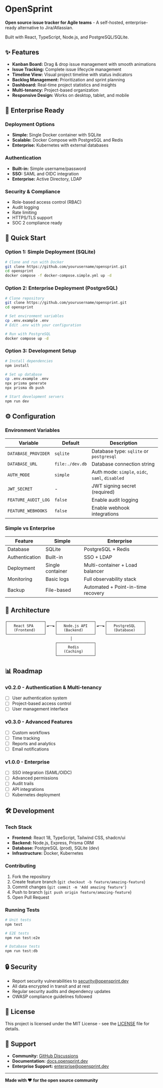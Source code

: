 # OpenSprint

**Open source issue tracker for Agile teams** - A self-hosted, enterprise-ready alternative to Jira/Atlassian.

Built with React, TypeScript, Node.js, and PostgreSQL/SQLite.

## ✨ Features

- **Kanban Board:** Drag & drop issue management with smooth animations
- **Issue Tracking:** Complete issue lifecycle management
- **Timeline View:** Visual project timeline with status indicators  
- **Backlog Management:** Prioritization and sprint planning
- **Dashboard:** Real-time project statistics and insights
- **Multi-tenancy:** Project-based organization
- **Responsive Design:** Works on desktop, tablet, and mobile

## 🏢 Enterprise Ready

### **Deployment Options**
- **Simple:** Single Docker container with SQLite
- **Scalable:** Docker Compose with PostgreSQL and Redis
- **Enterprise:** Kubernetes with external databases

### **Authentication**
- **Built-in:** Simple username/password
- **SSO:** SAML and OIDC integration
- **Enterprise:** Active Directory, LDAP

### **Security & Compliance**
- Role-based access control (RBAC)
- Audit logging
- Rate limiting
- HTTPS/TLS support
- SOC 2 compliance ready

## 🚀 Quick Start

### **Option 1: Simple Deployment (SQLite)**
```bash
# Clone and run with Docker
git clone https://github.com/yourusername/opensprint.git
cd opensprint
docker compose -f docker-compose.simple.yml up -d
```

### **Option 2: Enterprise Deployment (PostgreSQL)**
```bash
# Clone repository
git clone https://github.com/yourusername/opensprint.git
cd opensprint

# Set environment variables
cp .env.example .env
# Edit .env with your configuration

# Run with PostgreSQL
docker compose up -d
```

### **Option 3: Development Setup**
```bash
# Install dependencies
npm install

# Set up database
cp .env.example .env
npx prisma generate
npx prisma db push

# Start development servers
npm run dev
```

## ⚙️ Configuration

### **Environment Variables**

| Variable | Default | Description |
|----------|---------|-------------|
| `DATABASE_PROVIDER` | `sqlite` | Database type: `sqlite` or `postgresql` |
| `DATABASE_URL` | `file:./dev.db` | Database connection string |
| `AUTH_MODE` | `simple` | Auth mode: `simple`, `oidc`, `saml`, `disabled` |
| `JWT_SECRET` | - | JWT signing secret (required) |
| `FEATURE_AUDIT_LOG` | `false` | Enable audit logging |
| `FEATURE_WEBHOOKS` | `false` | Enable webhook integrations |

### **Simple vs Enterprise**

| Feature | Simple | Enterprise |
|---------|--------|------------|
| Database | SQLite | PostgreSQL + Redis |
| Authentication | Built-in | SSO + LDAP |
| Deployment | Single container | Multi-container + Load balancer |
| Monitoring | Basic logs | Full observability stack |
| Backup | File-based | Automated + Point-in-time recovery |

## 🔧 Architecture

```
┌─────────────────┐    ┌─────────────────┐    ┌─────────────────┐
│   React SPA     │◄──►│   Node.js API   │◄──►│   PostgreSQL    │
│   (Frontend)    │    │   (Backend)     │    │   (Database)    │
└─────────────────┘    └─────────────────┘    └─────────────────┘
                              │
                       ┌─────────────────┐
                       │     Redis       │
                       │   (Caching)     │
                       └─────────────────┘
```

## 📊 Roadmap

### **v0.2.0 - Authentication & Multi-tenancy**
- [ ] User authentication system
- [ ] Project-based access control
- [ ] User management interface

### **v0.3.0 - Advanced Features**
- [ ] Custom workflows
- [ ] Time tracking
- [ ] Reports and analytics
- [ ] Email notifications

### **v1.0.0 - Enterprise**
- [ ] SSO integration (SAML/OIDC)
- [ ] Advanced permissions
- [ ] Audit trails
- [ ] API integrations
- [ ] Kubernetes deployment

## 🛠️ Development

### **Tech Stack**
- **Frontend:** React 18, TypeScript, Tailwind CSS, shadcn/ui
- **Backend:** Node.js, Express, Prisma ORM
- **Database:** PostgreSQL (prod), SQLite (dev)
- **Infrastructure:** Docker, Kubernetes

### **Contributing**
1. Fork the repository
2. Create feature branch (`git checkout -b feature/amazing-feature`)
3. Commit changes (`git commit -m 'Add amazing feature'`)
4. Push to branch (`git push origin feature/amazing-feature`)
5. Open Pull Request

### **Running Tests**
```bash
# Unit tests
npm test

# E2E tests
npm run test:e2e

# Database tests
npm run test:db
```

## 🔒 Security

- Report security vulnerabilities to security@opensprint.dev
- All data encrypted in transit and at rest
- Regular security audits and dependency updates
- OWASP compliance guidelines followed

## 📄 License

This project is licensed under the MIT License - see the [LICENSE](LICENSE) file for details.

## 🤝 Support

- **Community:** [GitHub Discussions](https://github.com/yourusername/opensprint/discussions)
- **Documentation:** [docs.opensprint.dev](https://docs.opensprint.dev)
- **Enterprise Support:** [enterprise@opensprint.dev](mailto:enterprise@opensprint.dev)

---

**Made with ❤️ for the open source community**

